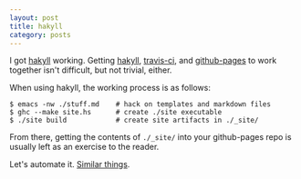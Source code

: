 ```yaml
---
layout: post
title: hakyll
category: posts
---
```


I got [hakyll](hakyll) working. Getting [hakyll](hakyll),
[travis-ci](travis-ci), and [github-pages](github-pages) to work together isn't
difficult, but not trivial, either.

When using hakyll, the working process is as follows:

```
$ emacs -nw ./stuff.md    # hack on templates and markdown files
$ ghc --make site.hs      # create ./site executable
$ ./site build            # create site artifacts in ./_site/
```

From there, getting the contents of ```./_site/``` into your github-pages repo
is usually left as an exercise to the reader.

Let's automate it. [Similar things](yap-deploys-pelican).


[hakyll]: jaspervdj.be/hakyll
[travis-rubicks-blog]: travis-ci.com/rubicks/rubicks-blog
[github-pages]: https://pages.github.com/
[yap-deploys-pelican]: http://kevinyap.ca/2014/06/deploying-pelican-sites-using-travis-ci/
